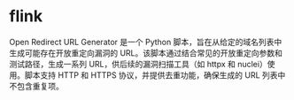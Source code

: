 # flink
Open Redirect URL Generator 是一个 Python 脚本，旨在从给定的域名列表中生成可能存在开放重定向漏洞的 URL。该脚本通过结合常见的开放重定向参数和测试路径，生成一系列 URL，供后续的漏洞扫描工具（如 httpx 和 nuclei）使用。脚本支持 HTTP 和 HTTPS 协议，并提供去重功能，确保生成的 URL 列表中不包含重复项。
